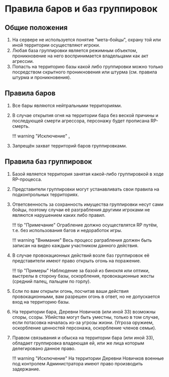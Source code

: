 # Правила баров и баз группировок

## Общие положения
1. На сервере не используется понятие "мета-бойцы", охрану той или иной территории осуществляют игроки.
2. Любая база группировки является режимным объектом, проникновение на него воспринимается владельцами как акт агрессии.
3. Попасть на территорию базы какой либо группировки можно только посредством скрытного проникновения или штурма (см. правила штурма и проникновения).

## Правила баров

1. Все бары являются нейтральными территориями.
2. В случае открытия огня на территории бара без веской причины и последующей смерти агрессора, персонажу будет прописана RP-смерть.  
    
    !!! warning "Исключение"
        [.](https://rules.andromeda-rp.ru/bars_and_bases/#bars_and_bases-12)

3. Запрещён захват территорий баров группировками.

## Правила баз группировок 

1. Базой является территория занятая какой-либо группировкой в ходе RP-процесса.
2. Представители группировки могут устанавливать свои правила на подконтрольных территориях. 
3. Ответсвенность за сохранность имущества группировки несут сами бойцы, поэтому случаи её разграбления другими игроками не являются нарушением каких либо правил.

    !!! tip "Примечание"
        Ограбление должно осуществлятся RP путём, т.е. без использования багов и недоработок игры. 

    !!! warning "Внимание"
        Весь процесс раграбления должен быть записан на видео каждым участником данного действия.
         
4. В случае провокационных действий возле баз группировок её представители имеют право открыть огонь на поражение.
 
    !!! tip "Примеры"
        Наблюдение за базой из бинокля или оптики, выстрелы в сторону базы, оскорбления, провокационные жесты (средний палец, пальцем по горлу).

5. Если по вам открыли огонь, посчитав ваши действия провокационными, вам разрешен огонь в ответ, но не допускается вход на территорию базы.

6. На территории бара, Деревни Новичков (или иной ЗЗ) возможны споры, ссоры. Убийства могут быть уместны, только в том случае, если потасовка началась из-за угрозы жизни. (Угроза оружием, оскорбление ценностей персонажа, оскорбление членов семьи).

7. Правом связывания и обыска на территории бара (или иной ЗЗ), обладает группировка владеющая ей, или же лица которым делегировано данное право.

    !!! warning "Исключение"
        На территории Деревни Новичков военные под контролем Администратора имеют право производить задержание.
